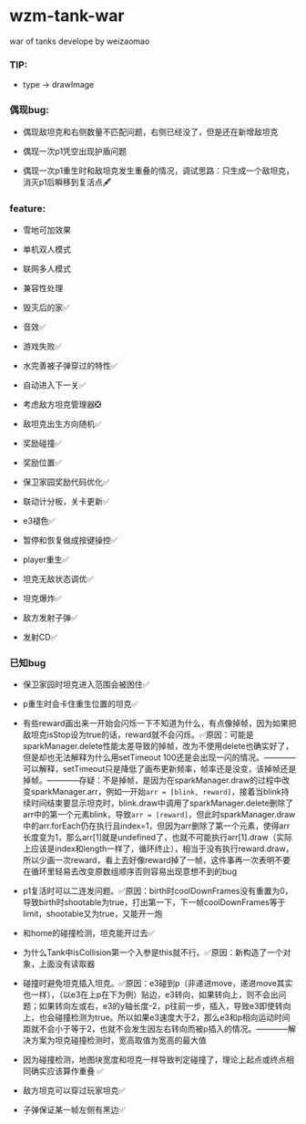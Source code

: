 # wzm-tank-war
war of tanks develope by weizaomao

### TIP:

- type -> drawImage

### 偶现bug:

- 偶现敌坦克和右侧数量不匹配问题，右侧已经没了，但是还在新增敌坦克

- 偶现一次p1凭空出现护盾问题

- 偶现一次p1重生时和敌坦克发生重叠的情况，调试思路：只生成一个敌坦克，消灭p1后瞬移到复活点🖋

### feature: 

- 雪地可加效果

- 单机双人模式

- 联网多人模式

- 兼容性处理

- 毁灭后的家✅

- 音效✅

- 游戏失败✅

- 水完善被子弹穿过的特性✅

- 自动进入下一关✅

- 考虑敌方坦克管理器❎

- 敌坦克出生方向随机✅

- 奖励碰撞✅

- 奖励位置✅

- 保卫家园奖励代码优化✅

- 联动计分板，关卡更新✅

- e3褪色✅

- 暂停和恢复做成按键操控✅

- player重生✅

- 坦克无敌状态调优✅

- 坦克爆炸✅

- 敌方发射子弹✅

- 发射CD✅

### 已知bug

- 保卫家园时坦克进入范围会被困住✅

- p重生时会卡住重生位置的坦克✅

- 有些reward画出来一开始会闪烁一下不知道为什么，有点像掉帧，因为如果把敌坦克isStop设为true的话，reward就不会闪烁。✅原因：可能是sparkManager.delete性能太差导致的掉帧，改为不使用delete也确实好了，但是却也无法解释为什么用setTimeout 100还是会出现一闪的情况。————可以解释，setTimeout只是降低了画布更新频率，帧率还是没变，该掉帧还是掉帧。————存疑：不是掉帧，是因为在sparkManager.draw的过程中改变sparkManager.arr，例如一开始```arr = [blink, reward]```，接着当blink持续时间结束要显示坦克时，blink.draw中调用了sparkManager.delete删除了arr中的第一个元素blink，导致```arr = [reward]```，但此时sparkManager.draw中的arr.forEach仍在执行且index=1，但因为arr删除了第一个元素，使得arr长度变为1，那么arr[1]就是undefined了，也就不可能执行arr[1].draw（实际上应该是index和length一样了，循环终止），相当于没有执行reward.draw，所以少画一次reward，看上去好像reward掉了一帧，这件事再一次表明不要在循环里轻易去改变原数组顺序否则容易出现意想不到的bug

- p1复活时可以二连发问题。✅原因：birth时coolDownFrames没有重置为0，导致birth时shootable为true，打出第一下，下一帧coolDownFrames等于limit，shootable又为true，又能开一炮

- 和home的碰撞检测，坦克能开过去✅

- 为什么Tank中isCollision第一个入参是this就不行。✅原因：新构造了一个对象，上面没有读取器

- 碰撞时避免坦克插入坦克。✅原因：e3碰到p（非递进move，递进move其实也一样），（以e3在上p在下为例）贴边，e3转向，如果转向上，则不会出问题；如果转向左或右，e3的y轴长度-2，p往前一步，插入，导致e3即使转向上，也会碰撞检测为true。所以如果e3速度大于2，那么e3和p相向运动时间距就不会小于等于2，也就不会发生因左右转向而被p插入的情况。————解决方案为坦克碰撞检测时，宽高取值为宽高的最大值

- 因为碰撞检测，地图块宽度和坦克一样导致判定碰撞了，理论上起点或终点相同确实应该算作重叠 ✅

- 敌方坦克可以穿过玩家坦克✅

- 子弹保证某一帧左侧有黑边✅


